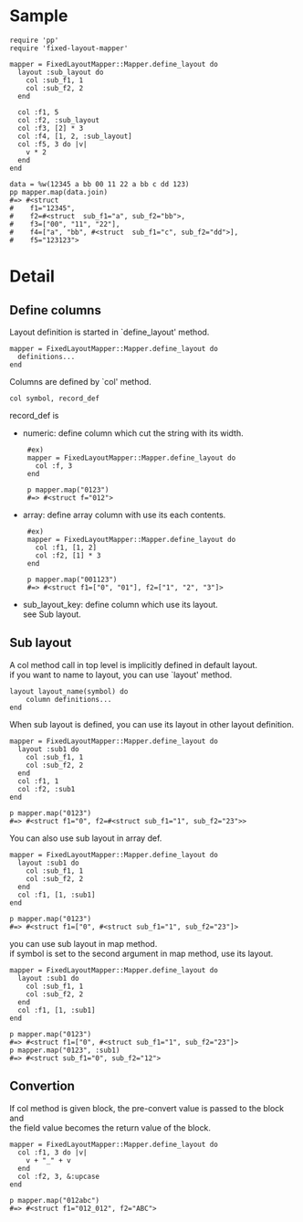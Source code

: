 Sample
====
    require 'pp'
    require 'fixed-layout-mapper'
    
    mapper = FixedLayoutMapper::Mapper.define_layout do
      layout :sub_layout do
        col :sub_f1, 1
        col :sub_f2, 2
      end
    
      col :f1, 5 
      col :f2, :sub_layout
      col :f3, [2] * 3
      col :f4, [1, 2, :sub_layout]
      col :f5, 3 do |v|
        v * 2
      end
    end
    
    data = %w(12345 a bb 00 11 22 a bb c dd 123)
    pp mapper.map(data.join)
    #=> #<struct 
    #    f1="12345",
    #    f2=#<struct  sub_f1="a", sub_f2="bb">,
    #    f3=["00", "11", "22"],
    #    f4=["a", "bb", #<struct  sub_f1="c", sub_f2="dd">],
    #    f5="123123">

Detail
====

Define columns
----
Layout definition is started in `define_layout' method.

    mapper = FixedLayoutMapper::Mapper.define_layout do
      definitions...
    end

Columns are defined by `col' method.

    col symbol, record_def

record_def is 
 * numeric: define column which cut the string with its width.

        #ex)
        mapper = FixedLayoutMapper::Mapper.define_layout do
          col :f, 3
        end
        
        p mapper.map("0123")
        #=> #<struct f="012">

 * array: define array column with use its each contents.

        #ex)
        mapper = FixedLayoutMapper::Mapper.define_layout do
          col :f1, [1, 2]
          col :f2, [1] * 3
        end
        
        p mapper.map("001123")
        #=> #<struct f1=["0", "01"], f2=["1", "2", "3"]>

 * sub_layout_key: define column which use its layout.  
   see Sub layout.

Sub layout
----

A col method call in top level is implicitly defined in default layout.  
if you want to name to layout, you can use `layout' method.
    
    layout layout_name(symbol) do
        column definitions...
    end

When sub layout is defined, you can use its layout in other layout definition.

    mapper = FixedLayoutMapper::Mapper.define_layout do
      layout :sub1 do
        col :sub_f1, 1
        col :sub_f2, 2
      end
      col :f1, 1
      col :f2, :sub1
    end

    p mapper.map("0123")
    #=> #<struct f1="0", f2=#<struct sub_f1="1", sub_f2="23">>

You can also use sub layout in array def.

    mapper = FixedLayoutMapper::Mapper.define_layout do
      layout :sub1 do
        col :sub_f1, 1
        col :sub_f2, 2
      end
      col :f1, [1, :sub1]
    end

    p mapper.map("0123")
    #=> #<struct f1=["0", #<struct sub_f1="1", sub_f2="23"]>

you can use sub layout in map method.  
if symbol is set to the second argument in map method, use its layout.

    mapper = FixedLayoutMapper::Mapper.define_layout do
      layout :sub1 do
        col :sub_f1, 1
        col :sub_f2, 2
      end
      col :f1, [1, :sub1]
    end

    p mapper.map("0123")
    #=> #<struct f1=["0", #<struct sub_f1="1", sub_f2="23"]>
    p mapper.map("0123", :sub1)
    #=> #<struct sub_f1="0", sub_f2="12">


Convertion
----

If col method is given block, the pre-convert value is passed to the block and  
the field value becomes the return value of the block.

    mapper = FixedLayoutMapper::Mapper.define_layout do
      col :f1, 3 do |v|
        v + "_" + v
      end
      col :f2, 3, &:upcase
    end

    p mapper.map("012abc")
    #=> #<struct f1="012_012", f2="ABC">
